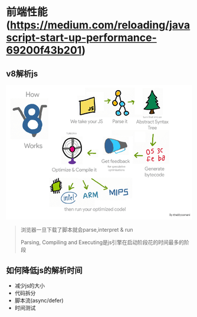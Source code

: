 # 前端性能(https://medium.com/reloading/javascript-start-up-performance-69200f43b201)

## v8解析js
![img-w150](./v8_how_to_work.png)

> 浏览器一旦下载了脚本就会parse,interpret & run
> 
> Parsing, Compiling and Executing是js引擎在启动阶段花的时间最多的阶段
> 

## 如何降低js的解析时间
- 减少js的大小
- 代码拆分
- 脚本流(async/defer)
- 时间测试
